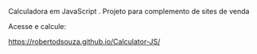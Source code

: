 Calculadora em JavaScript . Projeto para complemento de sites de venda

Acesse e calcule:

https://robertodsouza.github.io/Calculator-JS/
